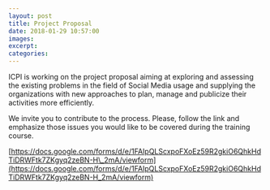 ```yaml
---
layout: post
title: Project Proposal
date: 2018-01-29 10:57:00
images:
excerpt:
categories:
---
```



ICPI is working on the project proposal aiming at exploring and assessing the existing problems in the field of Social Media usage and supplying the organizations with new approaches to plan, manage and publicize their activities more efficiently.

We invite you to contribute to the process. Please, follow the link and emphasize those issues you would like to be covered during the training course.

[https://docs.google.com/forms/d/e/1FAIpQLScxpoFXoEz59R2gkiO6QhkHdTiDRWFtk7ZKgyq2zeBN-H\_2mA/viewform](https://docs.google.com/forms/d/e/1FAIpQLScxpoFXoEz59R2gkiO6QhkHdTiDRWFtk7ZKgyq2zeBN-H_2mA/viewform)